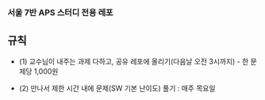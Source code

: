 ### 서울 7반 APS 스터디 전용 레포

## 규칙
- (1) 교수님이 내주는 과제 다하고, 공유 레포에 올리기(다음날 오전 3시까지)
        - 한 문제당 1,000원

- (2) 만나서 제한 시간 내에 문제(SW 기본 난이도) 풀기 : 매주 목요일
